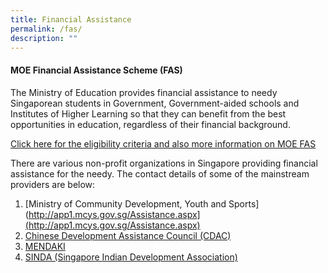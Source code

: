 ```yaml
---
title: Financial Assistance
permalink: /fas/
description: ""
---
```

#### **MOE Financial Assistance Scheme (FAS)**

The Ministry of Education provides financial assistance to needy Singaporean students in Government, Government-aided schools and Institutes of Higher Learning so that they can benefit from the best opportunities in education, regardless of their financial background.

[Click here for the eligibility criteria and also more information on MOE FAS](https://www.moe.gov.sg/financial-matters/financial-assistance)

There are various non-profit organizations in Singapore providing financial assistance for the needy. The contact details of some of the mainstream providers are below:

1. [Ministry of Community Development, Youth and Sports](http://app1.mcys.gov.sg/Assistance.aspx](http://app1.mcys.gov.sg/Assistance.aspx)
2. [Chinese Development Assistance Council (CDAC)](https://www.cdac.org.sg/en/)
3. [MENDAKI](https://www.mendaki.org.sg/assistance_landing/education-trust-fund-school-assistance-scheme-etf-sas/)
4. [SINDA (Singapore Indian Development Association)](http://www.sinda.org.sg/scholarshipsbursaries/)



